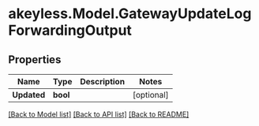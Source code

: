 # akeyless.Model.GatewayUpdateLogForwardingOutput

## Properties

Name | Type | Description | Notes
------------ | ------------- | ------------- | -------------
**Updated** | **bool** |  | [optional] 

[[Back to Model list]](../README.md#documentation-for-models) [[Back to API list]](../README.md#documentation-for-api-endpoints) [[Back to README]](../README.md)

